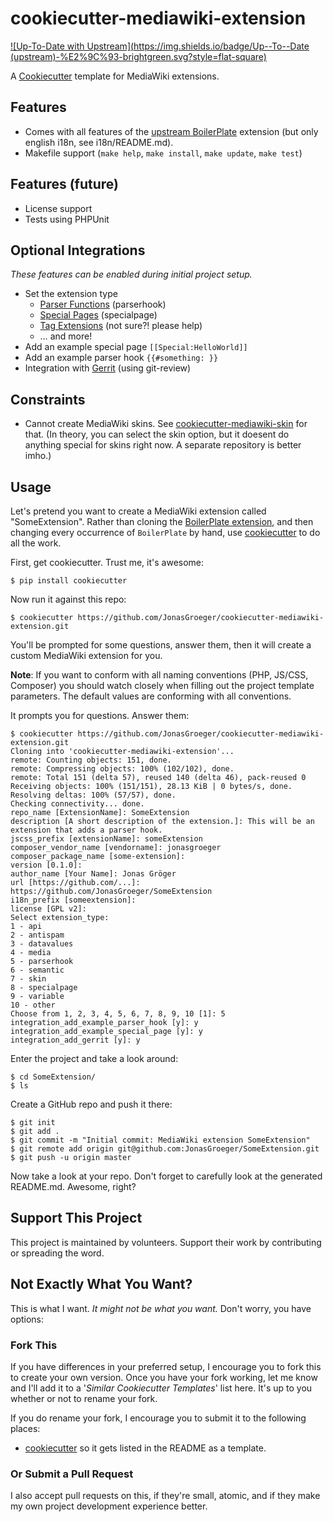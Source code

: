 # cookiecutter-mediawiki-extension

[![Up-To-Date with Upstream](https://img.shields.io/badge/Up--To--Date (upstream)-%E2%9C%93-brightgreen.svg?style=flat-square)](https://github.com/wikimedia/mediawiki-extensions-BoilerPlate)

A [Cookiecutter](https://github.com/audreyr/cookiecutter) template for
MediaWiki extensions.

## Features
* Comes with all features of the [upstream BoilerPlate](https://www.mediawiki.org/wiki/Extension:BoilerPlate)
  extension (but only english i18n, see i18n/README.md).
* Makefile support (`make help`, `make install`, `make update`, `make test`)

## Features (future)
* License support
* Tests using PHPUnit

## Optional Integrations
*These features can be enabled during initial project setup.*

* Set the extension type
    * [Parser Functions](https://www.mediawiki.org/wiki/Manual:Parser_functions) (parserhook)
    * [Special Pages](https://www.mediawiki.org/wiki/Manual:Special_pages) (specialpage)
    * [Tag Extensions](https://www.mediawiki.org/wiki/Manual:Tag_extensions) (not sure?! please help)
    * … and more!
* Add an example special page `[[Special:HelloWorld]]`
* Add an example parser hook `{{#something: }}`
* Integration with [Gerrit](https://www.mediawiki.org/wiki/Gerrit) (using git-review)

## Constraints
* Cannot create MediaWiki skins. See [cookiecutter-mediawiki-skin](https://github.com/JonasGroeger/cookiecutter-mediawiki-skin/)
for that. (In theory, you can select the skin option, but it doesent do
anything special for skins right now. A separate repository is better imho.)

## Usage
Let's pretend you want to create a MediaWiki extension called "SomeExtension".
Rather than cloning the [BoilerPlate extension](https://www.mediawiki.org/wiki/Extension:BoilerPlate),
and then changing every occurrence of `BoilerPlate` by hand, use [cookiecutter](https://github.com/audreyr/cookiecutter)
to do all the work.

First, get cookiecutter. Trust me, it's awesome:

    $ pip install cookiecutter

Now run it against this repo:

    $ cookiecutter https://github.com/JonasGroeger/cookiecutter-mediawiki-extension.git

You'll be prompted for some questions, answer them, then it will create a
custom MediaWiki extension for you.

**Note**: If you want to conform with all naming conventions (PHP, JS/CSS,
Composer) you should watch closely when filling out the project template
parameters. The default values are conforming with all conventions.

It prompts you for questions. Answer them:

    $ cookiecutter https://github.com/JonasGroeger/cookiecutter-mediawiki-extension.git
    Cloning into 'cookiecutter-mediawiki-extension'...
    remote: Counting objects: 151, done.
    remote: Compressing objects: 100% (102/102), done.
    remote: Total 151 (delta 57), reused 140 (delta 46), pack-reused 0
    Receiving objects: 100% (151/151), 28.13 KiB | 0 bytes/s, done.
    Resolving deltas: 100% (57/57), done.
    Checking connectivity... done.
    repo_name [ExtensionName]: SomeExtension
    description [A short description of the extension.]: This will be an extension that adds a parser hook.
    jscss_prefix [extensionName]: someExtension
    composer_vendor_name [vendorname]: jonasgroeger
    composer_package_name [some-extension]: 
    version [0.1.0]: 
    author_name [Your Name]: Jonas Gröger
    url [https://github.com/...]: https://github.com/JonasGroeger/SomeExtension
    i18n_prefix [someextension]:  
    license [GPL v2]: 
    Select extension_type:
    1 - api
    2 - antispam
    3 - datavalues
    4 - media
    5 - parserhook
    6 - semantic
    7 - skin
    8 - specialpage
    9 - variable
    10 - other
    Choose from 1, 2, 3, 4, 5, 6, 7, 8, 9, 10 [1]: 5
    integration_add_example_parser_hook [y]: y
    integration_add_example_special_page [y]: y
    integration_add_gerrit [y]: y

Enter the project and take a look around:

    $ cd SomeExtension/
    $ ls

Create a GitHub repo and push it there:

    $ git init
    $ git add .
    $ git commit -m "Initial commit: MediaWiki extension SomeExtension"
    $ git remote add origin git@github.com:JonasGroeger/SomeExtension.git
    $ git push -u origin master

Now take a look at your repo. Don't forget to carefully look at the generated
README.md. Awesome, right?

## Support This Project
This project is maintained by volunteers. Support their work by contributing or
spreading the word.

## Not Exactly What You Want?
This is what I want. *It might not be what you want.* Don't worry, you have
options:

### Fork This
If you have differences in your preferred setup, I encourage you to fork this
to create your own version. Once you have your fork working, let me know and
I'll add it to a '*Similar Cookiecutter Templates*' list here. It's up to you
whether or not to rename your fork.

If you do rename your fork, I encourage you to submit it to the following
places:

* [cookiecutter](https://github.com/audreyr/cookiecutter) so it gets listed in
  the README as a template.

### Or Submit a Pull Request
I also accept pull requests on this, if they're small, atomic, and if they make
my own project development experience better.
